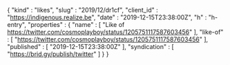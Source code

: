 {
  "kind" : "likes",
  "slug" : "2019/12/dr1cf",
  "client_id" : "https://indigenous.realize.be",
  "date" : "2019-12-15T23:38:00Z",
  "h" : "h-entry",
  "properties" : {
    "name" : [ "Like of https://twitter.com/cosmoplayboy/status/1205751117587603456" ],
    "like-of" : [ "https://twitter.com/cosmoplayboy/status/1205751117587603456" ],
    "published" : [ "2019-12-15T23:38:00Z" ],
    "syndication" : [ "https://brid.gy/publish/twitter" ]
  }
}

